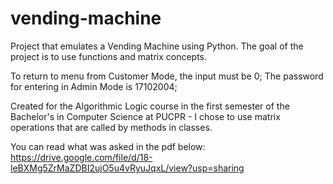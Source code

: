 # vending-machine
Project that emulates a Vending Machine using Python. The goal of the project is to use functions and matrix concepts.

To return to menu from Customer Mode, the input must be 0;
The password for entering in Admin Mode is 17102004;

Created for the Algorithmic Logic course in the first semester of the Bachelor's in Computer Science at PUCPR - I chose to use matrix operations that are called by methods in classes. 

You can read what was asked in the pdf below: 
https://drive.google.com/file/d/18-leBXMg5ZrMaZDBI2ujO5u4vRyuJqxL/view?usp=sharing

